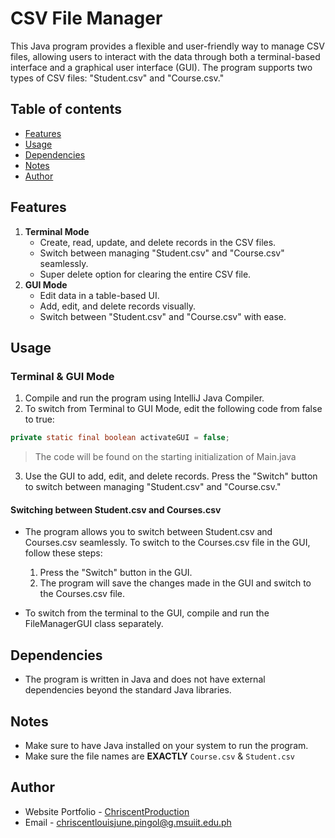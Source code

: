 # CSV File Manager
This Java program provides a flexible and user-friendly way to manage CSV files, allowing users to interact with the data through both a terminal-based interface and a graphical user interface (GUI). The program supports two types of CSV files: "Student.csv" and "Course.csv."

## Table of contents

- [Features](#features)
- [Usage](#usage)
- [Dependencies](#dependencies)
- [Notes](#notes)
- [Author](#author)

## Features
1. **Terminal Mode**
   - Create, read, update, and delete records in the CSV files.
   - Switch between managing "Student.csv" and "Course.csv" seamlessly.
   - Super delete option for clearing the entire CSV file.
2. **GUI Mode**
   - Edit data in a table-based UI.
   - Add, edit, and delete records visually.
   - Switch between "Student.csv" and "Course.csv" with ease.

## Usage
### **Terminal & GUI Mode**
1. Compile and run the program using IntelliJ Java Compiler.
2. To switch from Terminal to GUI Mode, edit the following code from false to true:
```java
private static final boolean activateGUI = false;
```
> The code will be found on the starting initialization of Main.java
3. Use the GUI to add, edit, and delete records. Press the "Switch" button to switch between managing "Student.csv" and "Course.csv."

#### Switching between Student.csv and Courses.csv
- The program allows you to switch between Student.csv and Courses.csv seamlessly. To switch to the Courses.csv file in the GUI, follow these steps:

  1. Press the "Switch" button in the GUI.
  2. The program will save the changes made in the GUI and switch to the Courses.csv file.
  
- To switch from the terminal to the GUI, compile and run the FileManagerGUI class separately.

## Dependencies
- The program is written in Java and does not have external dependencies beyond the standard Java libraries.

## Notes
- Make sure to have Java installed on your system to run the program.
- Make sure the file names are **EXACTLY** `Course.csv` & `Student.csv`

## Author
- Website Portfolio - [ChriscentProduction](https://kishonshrill.github.io/website-portfolio/)
- Email - [chriscentlouisjune.pingol@g.msuiit.edu.ph](mailto:chriscentlouisjune.pingol@g.msuiit.edu.ph)
